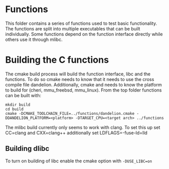 # Functions

This folder contains a series of functions used to test basic functionality.
The functions are split into multiple executables that can be built individually.
Some functions depend on the function interface directly while others use it 
through mlibc.

# Building the C functions
The cmake build process will build the function interface, libc and the functions.
To do so cmake needs to know that it needs to use the cross compile file dandelion.
Additionally, cmake and needs to know the platform to build for (cheri, mmu_freebsd, mmu_linux).
From the top folder functions can be built with:
```
mkdir build
cd build
cmake -DCMAKE_TOOLCHAIN_FILE=../functions/dandelion.cmake -DDANDELION_PLATFORM=<platform> -DTARGET_CPU=<target arch> ../functions
```
The mlibc build currently only seems to work with clang.
To set this up set CC=clang and CXX=clang++ additionally set LDFLAGS=-fuse-ld=lld

## Building dlibc
To turn on building of libc enable the cmake option with `-DUSE_LIBC=on`